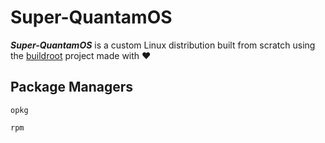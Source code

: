# Super-QuantamOS
***Super-QuantamOS*** is a custom Linux distribution built from scratch using the [buildroot](https://buildroot.org/) project made with ❤️
## Package Managers
`opkg`

`rpm`
